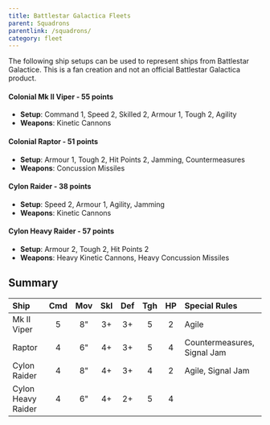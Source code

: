 ```yaml
---
title: Battlestar Galactica Fleets
parent: Squadrons
parentlink: /squadrons/
category: fleet
---
```


The following ship setups can be used to represent ships from Battlestar Galactice. This is a fan creation and not an official Battlestar Galactica product.

#### Colonial Mk II Viper - 55 points

- **Setup**: Command 1, Speed 2, Skilled 2, Armour 1, Tough 2, Agility
- **Weapons**: Kinetic Cannons

#### Colonial Raptor - 51 points

- **Setup**: Armour 1, Tough 2, Hit Points 2, Jamming, Countermeasures
- **Weapons**: Concussion Missiles

#### Cylon Raider - 38 points

- **Setup**: Speed 2, Armour 1, Agility, Jamming
- **Weapons**: Kinetic Cannons

#### Cylon Heavy Raider - 57 points

- **Setup**: Armour 2, Tough 2, Hit Points 2
- **Weapons**: Heavy Kinetic Cannons, Heavy Concussion Missiles

## Summary

| Ship               | Cmd | Mov | Skl | Def | Tgh | HP  | Special Rules               |
| :----------------- | :-: | :-: | :-: | :-: | :-: | :-: | :-------------------------- |
| Mk II Viper        |  5  |  8" |  3+ |  3+ |  5  |  2  | Agile                       |
| Raptor             |  4  |  6" |  4+ |  3+ |  5  |  4  | Countermeasures, Signal Jam |
| Cylon Raider       |  4  |  8" |  4+ |  3+ |  4  |  2  | Agile, Signal Jam           |
| Cylon Heavy Raider |  4  |  6" |  4+ |  2+ |  5  |  4  |                             |
